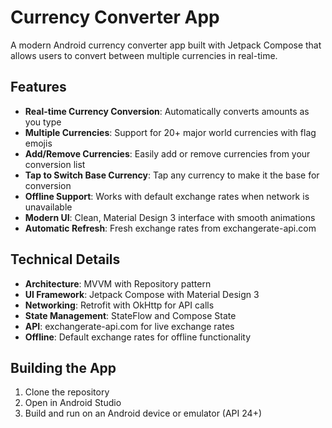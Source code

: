 # Currency Converter App

A modern Android currency converter app built with Jetpack Compose that allows users to convert
between multiple currencies in real-time.

## Features

- **Real-time Currency Conversion**: Automatically converts amounts as you type
- **Multiple Currencies**: Support for 20+ major world currencies with flag emojis
- **Add/Remove Currencies**: Easily add or remove currencies from your conversion list
- **Tap to Switch Base Currency**: Tap any currency to make it the base for conversion
- **Offline Support**: Works with default exchange rates when network is unavailable
- **Modern UI**: Clean, Material Design 3 interface with smooth animations
- **Automatic Refresh**: Fresh exchange rates from exchangerate-api.com

## Technical Details

- **Architecture**: MVVM with Repository pattern
- **UI Framework**: Jetpack Compose with Material Design 3
- **Networking**: Retrofit with OkHttp for API calls
- **State Management**: StateFlow and Compose State
- **API**: exchangerate-api.com for live exchange rates
- **Offline**: Default exchange rates for offline functionality

## Building the App

1. Clone the repository
2. Open in Android Studio
3. Build and run on an Android device or emulator (API 24+)
